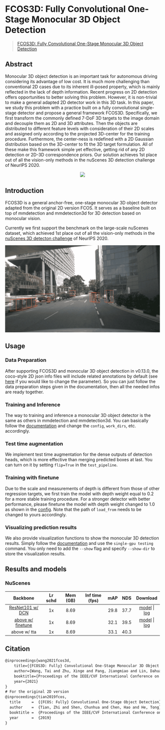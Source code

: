 # FCOS3D: Fully Convolutional One-Stage Monocular 3D Object Detection

> [FCOS3D: Fully Convolutional One-Stage Monocular 3D Object Detection](https://arxiv.org/abs/2104.10956)

<!-- [ALGORITHM] -->

## Abstract

Monocular 3D object detection is an important task for autonomous driving considering its advantage of low cost. It is much more challenging than conventional 2D cases due to its inherent ill-posed property, which is mainly reflected in the lack of depth information. Recent progress on 2D detection offers opportunities to better solving this problem. However, it is non-trivial to make a general adapted 2D detector work in this 3D task. In this paper, we study this problem with a practice built on a fully convolutional single-stage detector and propose a general framework FCOS3D. Specifically, we first transform the commonly defined 7-DoF 3D targets to the image domain and decouple them as 2D and 3D attributes. Then the objects are distributed to different feature levels with consideration of their 2D scales and assigned only according to the projected 3D-center for the training procedure. Furthermore, the center-ness is redefined with a 2D Gaussian distribution based on the 3D-center to fit the 3D target formulation. All of these make this framework simple yet effective, getting rid of any 2D detection or 2D-3D correspondence priors. Our solution achieves 1st place out of all the vision-only methods in the nuScenes 3D detection challenge of NeurIPS 2020.

<div align=center>
<img src="https://user-images.githubusercontent.com/30491025/143856739-93b7c4ff-e116-4824-8cc3-8cf1a433a84c.png" width="800"/>
</div>

## Introduction

FCOS3D is a general anchor-free, one-stage monocular 3D object detector adapted from the original 2D version FCOS.
It serves as a baseline built on top of mmdetection and mmdetection3d for 3D detection based on monocular vision.

Currently we first support the benchmark on the large-scale nuScenes dataset, which achieved 1st place out of all the vision-only methods in the [nuScenes 3D detecton challenge](https://www.nuscenes.org/object-detection?externalData=all&mapData=all&modalities=Camera) of NeurIPS 2020.

![demo image](../../resources/browse_dataset_mono.png)

## Usage

### Data Preparation

After supporting FCOS3D and monocular 3D object detection in v0.13.0, the coco-style 2D json info files will include related annotations by default
(see [here](https://github.com/open-mmlab/mmdetection3d/blob/master/tools/data_converter/nuscenes_converter.py#L333) if you would like to change the parameter).
So you can just follow the data preparation steps given in the documentation, then all the needed infos are ready together.

### Training and Inference

The way to training and inference a monocular 3D object detector is the same as others in mmdetection and mmdetection3d. You can basically follow the [documentation](https://mmdetection3d.readthedocs.io/en/latest/1_exist_data_model.html#train-predefined-models-on-standard-datasets) and change the `config`, `work_dirs`, etc. accordingly.

### Test time augmentation

We implement test time augmentation for the dense outputs of detection heads, which is more effective than merging predicted boxes at last.
You can turn on it by setting `flip=True` in the `test_pipeline`.

### Training with finetune

Due to the scale and measurements of depth is different from those of other regression targets, we first train the model with depth weight equal to 0.2 for a more stable training procedure. For a stronger detector with better performance, please finetune the model with depth weight changed to 1.0 as shown in the [config](./fcos3d_r101_caffe_fpn_gn-head_dcn_2x8_1x_nus-mono3d_finetune.py). Note that the path of `load_from` needs to be changed to yours accordingly.

### Visualizing prediction results

We also provide visualization functions to show the monocular 3D detection results. Simply follow the [documentation](https://mmdetection3d.readthedocs.io/en/latest/1_exist_data_model.html#test-existing-models-on-standard-datasets) and use the `single-gpu testing` command. You only need to add the `--show` flag and specify `--show-dir` to store the visualization results.

## Results and models

### NuScenes

|                                        Backbone                                        | Lr schd | Mem (GB) | Inf time (fps) | mAP  | NDS  |                                                                                                                                                                                                                             Download                                                                                                                                                                                                                             |
| :------------------------------------------------------------------------------------: | :-----: | :------: | :------------: | :--: | :--: | :--------------------------------------------------------------------------------------------------------------------------------------------------------------------------------------------------------------------------------------------------------------------------------------------------------------------------------------------------------------------------------------------------------------------------------------------------------------: |
|      [ResNet101 w/ DCN](./fcos3d_r101_caffe_fpn_gn-head_dcn_2x8_1x_nus-mono3d.py)      |   1x    |   8.69   |                | 29.8 | 37.7 |                   [model](https://download.openmmlab.com/mmdetection3d/v0.1.0_models/fcos3d/fcos3d_r101_caffe_fpn_gn-head_dcn_2x8_1x_nus-mono3d/fcos3d_r101_caffe_fpn_gn-head_dcn_2x8_1x_nus-mono3d_20210715_235813-4bed5239.pth) \| [log](https://download.openmmlab.com/mmdetection3d/v0.1.0_models/fcos3d/fcos3d_r101_caffe_fpn_gn-head_dcn_2x8_1x_nus-mono3d/fcos3d_r101_caffe_fpn_gn-head_dcn_2x8_1x_nus-mono3d_20210715_235813.log.json)                   |
| [above w/ finetune](./fcos3d_r101_caffe_fpn_gn-head_dcn_2x8_1x_nus-mono3d_finetune.py) |   1x    |   8.69   |                | 32.1 | 39.5 | [model](https://download.openmmlab.com/mmdetection3d/v0.1.0_models/fcos3d/fcos3d_r101_caffe_fpn_gn-head_dcn_2x8_1x_nus-mono3d_finetune/fcos3d_r101_caffe_fpn_gn-head_dcn_2x8_1x_nus-mono3d_finetune_20210717_095645-8d806dc2.pth) \| [log](https://download.openmmlab.com/mmdetection3d/v0.1.0_models/fcos3d/fcos3d_r101_caffe_fpn_gn-head_dcn_2x8_1x_nus-mono3d_finetune/fcos3d_r101_caffe_fpn_gn-head_dcn_2x8_1x_nus-mono3d_finetune_20210717_095645.log.json) |
|                                      above w/ tta                                      |   1x    |   8.69   |                | 33.1 | 40.3 |                                                                                                                                                                                                                                                                                                                                                                                                                                                                  |

## Citation

```latex
@inproceedings{wang2021fcos3d,
	title={{FCOS3D: Fully} Convolutional One-Stage Monocular 3D Object Detection},
	author={Wang, Tai and Zhu, Xinge and Pang, Jiangmiao and Lin, Dahua},
	booktitle={Proceedings of the IEEE/CVF International Conference on Computer Vision (ICCV) Workshops},
	year={2021}
}
# For the original 2D version
@inproceedings{tian2019fcos,
  title     =  {{FCOS: Fully} Convolutional One-Stage Object Detection},
  author    =  {Tian, Zhi and Shen, Chunhua and Chen, Hao and He, Tong},
  booktitle =  {Proceedings of the IEEE/CVF International Conference on Computer Vision (ICCV)},
  year      =  {2019}
}
```
